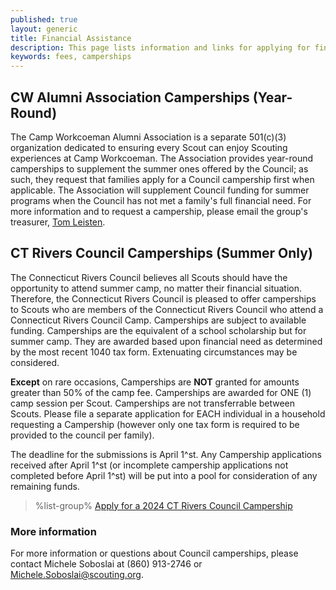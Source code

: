 ```yaml
---
published: true
layout: generic
title: Financial Assistance
description: This page lists information and links for applying for financial assistance for attending Camp Workcoeman.
keywords: fees, camperships
---
```


## CW Alumni Association Camperships (Year-Round)

The Camp Workcoeman Alumni Association is a separate 501\(c)(3) organization dedicated to ensuring every Scout can enjoy Scouting experiences at Camp Workcoeman. The Association provides year-round camperships to supplement the summer ones offered by the Council; as such, they request that families apply for a Council campership first when applicable. The Association will supplement Council funding for summer programs when the Council has not met a family's full financial need. For more information and to request a campership, please email the group's treasurer, [Tom Leisten](mailto:tleisten@campworkcoeman.org).

## CT Rivers Council Camperships (Summer Only)

The Connecticut Rivers Council believes all Scouts should have the opportunity to attend summer camp, no matter their financial situation. Therefore, the Connecticut Rivers Council is pleased to offer camperships to Scouts who are members of the Connecticut Rivers Council who attend a Connecticut Rivers Council Camp.  Camperships are subject to available funding. Camperships are the equivalent of a school scholarship but for summer camp. They are awarded based upon financial need as determined by the most recent 1040 tax form.  Extenuating circumstances may be considered.   

**Except** on rare occasions, Camperships are **NOT** granted for amounts greater than 50% of the camp fee.  Camperships are awarded for ONE (1) camp session per Scout.  Camperships are not transferrable between Scouts.  Please file a separate application for EACH individual in a household requesting a Campership (however only one tax form is required to be provided to the council per family).  

The deadline for the submissions is April 1^st.  Any Campership applications received after April 1^st (or incomplete campership applications not completed before April 1^st) will be put into a pool for consideration of any remaining funds.

> %list-group%
> <a href="https://247scouting.com/forms/?OrgKey=BSA066&id=3714" class="list-group-item">Apply for a 2024 CT Rivers Council Campership</a>


### More information

For more information or questions about Council camperships, please contact Michele Soboslai at (860) 913-2746 or [Michele.Soboslai@scouting.org](mailto:Michele.Soboslai@scouting.org).
